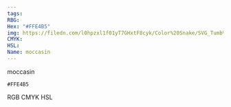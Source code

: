 ```yaml
---
tags:
RBG:
Hex: "#FFE4B5"
img: https://filedn.com/l0hpzxl1f01yT7GHxtF8cyk/Color%20Snake/SVG_Tumb%20Mass%20No%20Name/#FFE4B5.svg
CMYK:
HSL:
Name: moccasin
---
```

moccasin
```palette
#FFE4B5
```
RGB
CMYK
HSL